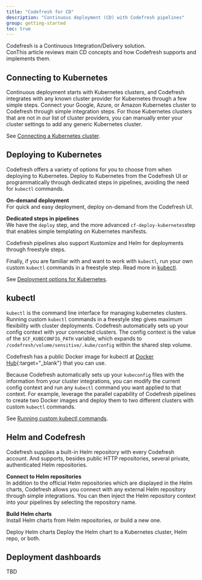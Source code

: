 ```yaml
---
title: "Codefresh for CD"
description: "Continuous deployment (CD) with Codefresh pipelines"
group: getting-started
toc: true
---
```


Codefresh is a Continuous Integration/Delivery solution.  
ConThis article reviews main CD concepts and how Codefresh supports and implements them.


<!--Focus on

Connecting K8s cluster
Deploying K8s
Running kubectl
Connecting to Helm registries
Building Helm charts
Pushing Helm charts
Deploying Helm charts
Dashboards -->


## Connecting to Kubernetes 
Continuous deployment starts with Kubernetes clusters, and Codefresh integrates with any known cluster provider for Kubernetes through a few simple steps. Connect your Google, Azure, or Amazon Kubernetes cluster to Codefresh through simple integration steps. 
For those Kubernetes clusters that are not in our list of cluster providers, you can manually enter your cluster settings to add any generic Kubernetes cluster.

See [Connecting a Kubernetes cluster]({{site.baseurl}}/docs/integrations/kubernetes/#connect-a-kubernetes-cluster).

## Deploying to Kubernetes 
Codefresh offers a variety of options for you to choose from when deploying to Kubernetes.
Deploy to Kubernetes from the Codefresh UI or programmatically through dedicated steps in pipelines, avoiding the need for `kubectl` commands.    

**On-demand deployment**  
For quick and easy deployment, deploy on-demand from the Codefresh UI.

**Dedicated steps in pipelines**  
We have the `deploy` step, and the more advanced `cf-deploy-kubernetes`step that enables simple templating on Kubernetes manifests.   

Codefresh pipelines also support Kustomize and Helm for deployments through freestyle steps. 

Finally, if you are familiar with and want to work with `kubectl`, run your own custom `kubectl` commands in a freestyle step. Read more in [kubectl](#kubectl).

See [Deployment options for Kubernetes]({{site.baseurl}}/docs/deployments/kubernetes/deployment-options-to-kubernetes/).

## kubectl
`kubectl` is the command line interface for managing kubernetes clusters. Running custom `kubectl` commands in a freestyle step gives maximum flexibility with cluster deployments.
Codefresh automatically sets up your config context with your connected clusters. The config context is the value of the `$CF_KUBECONFIG_PATH` variable, which expands to `/codefresh/volume/sensitive/.kube/config` within the shared step volume.

Codefresh has a public Docker image for kubectl at [Docker Hub](https://hub.docker.com/r/codefresh/kubectl/tags){:target="\_blank"} that you can use.

Because Codefresh automatically sets up your `kubeconfig` files with the information from your cluster integrations, you can modify the current config context and run any `kubectl` command you want applied to that context. For example, leverage the parallel capability of Codefresh pipelines to create two Docker images and deploy them to two different clusters with custom `kubectl` commands. 

See [Running custom kubectl commands]({{site.baseurl}}/docs/deployments/kubernetes/custom-kubectl-commands/).

## Helm and Codefresh
Codefresh supplies a built-in Helm repository with every Codefresh account. And supports, besides public HTTP repositories, several private, authenticated Helm repositories. 

**Connect to Helm repositories**  
In addition to the official Helm repositories which are displayed in the Helm charts, Codefresh allows you connect with any external Helm repository through simple integrations. You can then inject the Helm repository context into your pipelines by selecting the repository name.

**Build Helm charts**  
Install Helm charts from Helm repositories, or build a new one.

<!--Codefresh has a dedicated step for Helm step to easily integrate Helm in Codefresh pipelines, and authenticate, configure, and execute Helm commands.
The Helm step can operate in one of three modes covering most scenarios:
* Install the chart into a Kubernetes cluster. This is the default mode if not explicitly set.
* Package the chart and push it to the defined repository.
Authentication to  set up authentication and add the repo to Helm. This is useful if you want to write your own helm commands using the freestyle step’s commands property, but you still want the step to handle authentication. -->

Deploy Helm charts
Deploy the Helm chart to a Kubernetes cluster, Helm repo, or both.  


## Deployment dashboards

TBD
<!--Dashboards are key to providing the right information at the right time.

Helm Boards


Helm Releases
The Helm Releases dashboard provides a unique view into your production Kubernetes cluster, and actions for . You can see the current status of your cluster, including the currently deployed releases, their previous revisions including change tracking, and even roll back to a previous release.

perational Dashboards ~ Exposing the most commonly needed application and environmental information to developers so that they can troubleshoot without needing assistance from the DevOps teams; even in production

Analytical Dashboards ~ Developers often need to reach out to the DevOps team to get statistics and metrics around builds and deployments. Codefresh automatically generates DORA metrics as well as many other key indicators of build and deployment efficiency, which can be easily viewed in seconds by product owners and management alike.

Kubernetes Services

Environments
-->